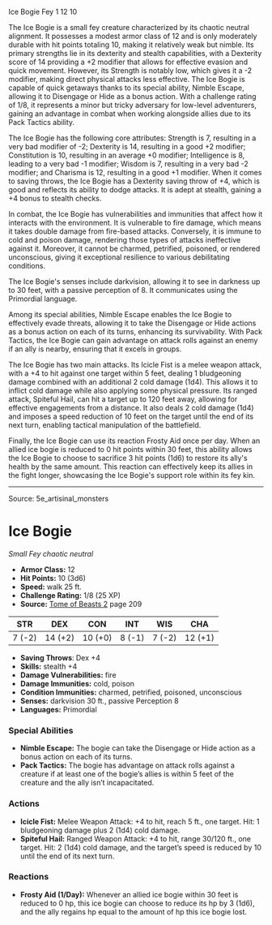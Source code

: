 <MonsterName/>Ice Bogie</MonsterName>
<CreatureType/>Fey</CreatureType>
<CR/>1</CR>
<AC/>12</AC>
<HP/>10</HP>
<summary>The Ice Bogie is a small fey creature characterized by its chaotic neutral alignment. It possesses a modest armor class of 12 and is only moderately durable with hit points totaling 10, making it relatively weak but nimble. Its primary strengths lie in its dexterity and stealth capabilities, with a Dexterity score of 14 providing a +2 modifier that allows for effective evasion and quick movement. However, its Strength is notably low, which gives it a -2 modifier, making direct physical attacks less effective. The Ice Bogie is capable of quick getaways thanks to its special ability, Nimble Escape, allowing it to Disengage or Hide as a bonus action. With a challenge rating of 1/8, it represents a minor but tricky adversary for low-level adventurers, gaining an advantage in combat when working alongside allies due to its Pack Tactics ability.</summary>

<detail>

The Ice Bogie has the following core attributes: Strength is 7, resulting in a very bad modifier of -2; Dexterity is 14, resulting in a good +2 modifier; Constitution is 10, resulting in an average +0 modifier; Intelligence is 8, leading to a very bad -1 modifier; Wisdom is 7, resulting in a very bad -2 modifier; and Charisma is 12, resulting in a good +1 modifier. When it comes to saving throws, the Ice Bogie has a Dexterity saving throw of +4, which is good and reflects its ability to dodge attacks. It is adept at stealth, gaining a +4 bonus to stealth checks. 

In combat, the Ice Bogie has vulnerabilities and immunities that affect how it interacts with the environment. It is vulnerable to fire damage, which means it takes double damage from fire-based attacks. Conversely, it is immune to cold and poison damage, rendering those types of attacks ineffective against it. Moreover, it cannot be charmed, petrified, poisoned, or rendered unconscious, giving it exceptional resilience to various debilitating conditions.

The Ice Bogie's senses include darkvision, allowing it to see in darkness up to 30 feet, with a passive perception of 8. It communicates using the Primordial language.

Among its special abilities, Nimble Escape enables the Ice Bogie to effectively evade threats, allowing it to take the Disengage or Hide actions as a bonus action on each of its turns, enhancing its survivability. With Pack Tactics, the Ice Bogie can gain advantage on attack rolls against an enemy if an ally is nearby, ensuring that it excels in groups.

The Ice Bogie has two main attacks. Its Icicle Fist is a melee weapon attack, with a +4 to hit against one target within 5 feet, dealing 1 bludgeoning damage combined with an additional 2 cold damage (1d4). This allows it to inflict cold damage while also applying some physical pressure. Its ranged attack, Spiteful Hail, can hit a target up to 120 feet away, allowing for effective engagements from a distance. It also deals 2 cold damage (1d4) and imposes a speed reduction of 10 feet on the target until the end of its next turn, enabling tactical manipulation of the battlefield.

Finally, the Ice Bogie can use its reaction Frosty Aid once per day. When an allied ice bogie is reduced to 0 hit points within 30 feet, this ability allows the Ice Bogie to choose to sacrifice 3 hit points (1d6) to restore its ally's health by the same amount. This reaction can effectively keep its allies in the fight longer, showcasing the Ice Bogie's support role within its fey kin.</detail>



---

Source: 5e_artisinal_monsters

# Ice Bogie

*Small* *Fey* *chaotic neutral*

- **Armor Class:** 12
- **Hit Points:** 10 (3d6)
- **Speed:** walk 25 ft.
- **Challenge Rating:** 1/8 (25 XP)
- **Source:** [Tome of Beasts 2](https://koboldpress.com/kpstore/product/tome-of-beasts-2-for-5th-edition) page 209

| STR | DEX | CON | INT | WIS | CHA |
| --- | --- | --- | --- | --- | --- |
| 7 (-2) | 14 (+2) | 10 (+0) | 8 (-1) | 7 (-2) | 12 (+1) |

- **Saving Throws**: Dex +4
- **Skills:** stealth +4
- **Damage Vulnerabilities:** fire
- **Damage Immunities:** cold, poison
- **Condition Immunities:** charmed, petrified, poisoned, unconscious
- **Senses:** darkvision 30 ft., passive Perception 8
- **Languages:** Primordial

### Special Abilities

- **Nimble Escape:** The bogie can take the Disengage or Hide action as a bonus action on each of its turns.
- **Pack Tactics:** The bogie has advantage on attack rolls against a creature if at least one of the bogie’s allies is within 5 feet of the creature and the ally isn’t incapacitated.

### Actions

- **Icicle Fist:** Melee Weapon Attack: +4 to hit, reach 5 ft., one target. Hit: 1 bludgeoning damage plus 2 (1d4) cold damage.
- **Spiteful Hail:** Ranged Weapon Attack: +4 to hit, range 30/120 ft., one target. Hit: 2 (1d4) cold damage, and the target’s speed is reduced by 10 until the end of its next turn.

### Reactions

- **Frosty Aid (1/Day):** Whenever an allied ice bogie within 30 feet is reduced to 0 hp, this ice bogie can choose to reduce its hp by 3 (1d6), and the ally regains hp equal to the amount of hp this ice bogie lost.




